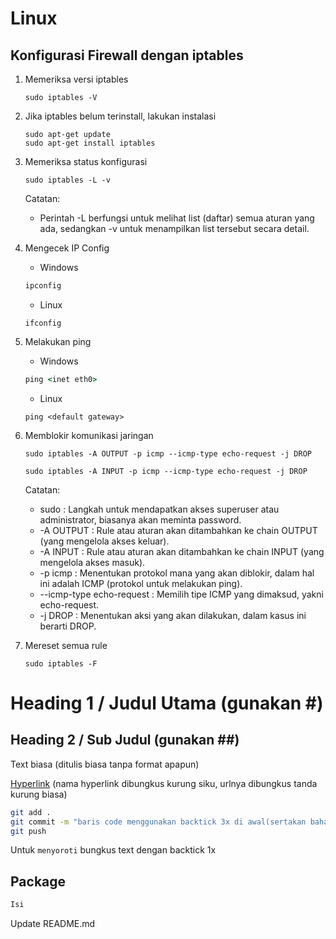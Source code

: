 # Linux

## Konfigurasi Firewall dengan iptables

1. Memeriksa versi iptables
	```console
	sudo iptables -V
	```

2. Jika iptables belum terinstall, lakukan instalasi
	```console
	sudo apt-get update
	sudo apt-get install iptables
	```

3. Memeriksa status konfigurasi
	```console
	sudo iptables -L -v
	```
	Catatan: 
	* Perintah -L berfungsi untuk melihat list (daftar) semua aturan yang ada, sedangkan -v untuk menampilkan list tersebut secara detail.

4. Mengecek IP Config
	* Windows
	```cmd
	ipconfig
	```
	* Linux
	```console
	ifconfig
	```

5. Melakukan ping
	* Windows
	```cmd
	ping <inet eth0>
	```
	* Linux
	```console
	ping <default gateway>
	```

6. Memblokir komunikasi jaringan
	```console
	sudo iptables -A OUTPUT -p icmp --icmp-type echo-request -j DROP
	```
	```console
	sudo iptables -A INPUT -p icmp --icmp-type echo-request -j DROP
	```
	Catatan:
	* sudo : Langkah untuk mendapatkan akses superuser atau administrator, biasanya akan meminta password.
	* -A OUTPUT : Rule atau aturan akan ditambahkan ke chain OUTPUT (yang mengelola akses keluar).
	* -A INPUT : Rule atau aturan akan ditambahkan ke chain INPUT (yang mengelola akses masuk).
	* -p icmp : Menentukan protokol mana yang akan diblokir, dalam hal ini adalah ICMP (protokol untuk melakukan ping).
	* --icmp-type echo-request : Memilih tipe ICMP yang dimaksud, yakni echo-request.
	* -j DROP : Menentukan aksi yang akan dilakukan, dalam kasus ini berarti DROP.

7. Mereset semua rule
	```console
	sudo iptables -F
	```

##
##

# Heading 1 / Judul Utama (gunakan #)

## Heading 2 / Sub Judul (gunakan ##)

Text biasa (ditulis biasa tanpa format apapun)

[Hyperlink](https://www.google.com) (nama hyperlink dibungkus kurung siku, urlnya dibungkus tanda kurung biasa)

```bash
git add .
git commit -m "baris code menggunakan backtick 3x di awal(sertakan bahasanya) dan akhir code"
git push
```

Untuk `menyoroti` bungkus text dengan backtick 1x

## Package 
```go
Isi
```

Update README.md
